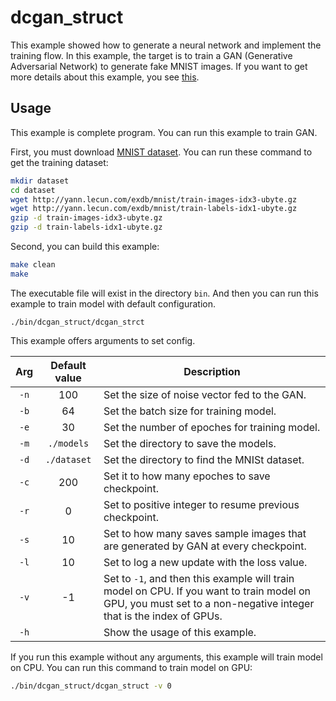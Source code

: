 # dcgan_struct
This example showed how to generate a neural network and implement the training flow. In this example, the target is to train a GAN (Generative Adversarial Network) to generate fake MNIST images. If you want to get more details about this example, you see [this](https://pytorch.org/tutorials/advanced/cpp_frontend.html#defining-the-dcgan-modules).

## Usage
This example is complete program. You can run this example to train GAN. 

First, you must download [MNIST dataset](http://yann.lecun.com/exdb/mnist/). You can run these command to get the training dataset:
```bash
mkdir dataset
cd dataset
wget http://yann.lecun.com/exdb/mnist/train-images-idx3-ubyte.gz
wget http://yann.lecun.com/exdb/mnist/train-labels-idx1-ubyte.gz
gzip -d train-images-idx3-ubyte.gz
gzip -d train-labels-idx1-ubyte.gz
```

Second, you can build this example:
```bash
make clean
make
```

The executable file will exist in the directory `bin`. And then you can run this example to train model with default configuration.
```
./bin/dcgan_struct/dcgan_strct
```

This example offers arguments to set config.

| Arg   | Default value | Description   |
|:-----:|:-------------:|---------------|
| `-n`  | 100           | Set the size of noise vector fed to the GAN. |
| `-b`  | 64            | Set the batch size for training model. |
| `-e`  | 30            | Set the number of epoches for training model. |
| `-m`  | `./models`    | Set the directory to save the models. |
| `-d`  | `./dataset`   | Set the directory to find the MNISt dataset. |
| `-c`  | 200           | Set it to how many epoches to save checkpoint. |
| `-r`  | 0             | Set to positive integer to resume previous checkpoint. |
| `-s`  | 10            | Set to how many saves sample images that are generated by GAN at every checkpoint.|
| `-l`  | 10            | Set to log a new update with the loss value. |
| `-v`  | -1            | Set to `-1`, and then this example will train model on CPU. If you want to train model on GPU, you must set to a non-negative integer that is the index of GPUs. |
| `-h`  |               | Show the usage of this example. |

If you run this example without any arguments, this example will train model on CPU. You can run this command to train model on GPU:
```bash
./bin/dcgan_struct/dcgan_struct -v 0
```
